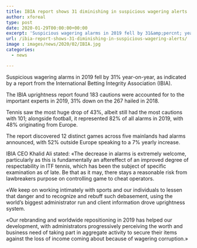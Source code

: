 ```yaml
---
title: IBIA report shows 31 diminishing in suspicious wagering alerts
author: xforeal 
type: post
date: 2020-01-29T00:00:00+00:00
excerpt: 'Suspicious wagering alarms in 2019 fell by 31&amp;percnt; year-on-year, as indicated by a report from the International Betting Integrity Association (IBIA) '
url: /ibia-report-shows-31-diminishing-in-suspicious-wagering-alerts/
image : images/news/2020/02/IBIA.jpg
categories:
  - news

---
```

Suspicious wagering alarms in 2019 fell by 31&percnt; year-on-year, as indicated by a report from the International Betting Integrity Association (IBIA).

The IBIA uprightness report found 183 cautions were accounted for to the important experts in 2019, 31&percnt; down on the 267 hailed in 2018.

Tennis saw the most huge drop of 43&percnt;, albeit still had the most cautions with 101; alongside football, it represented 82&percnt; of all alarms in 2019, with 48&percnt; originating from Europe.

The report discovered 12 distinct games across five mainlands had alarms announced, with 52&percnt; outside Europe speaking to a 7&percnt; yearly increase.

IBIA CEO Khalid Ali stated: &#171;The decrease in alarms is extremely welcome, particularly as this is fundamentally an aftereffect of an improved degree of respectability in ITF tennis, which has been the subject of specific examination as of late. Be that as it may, there stays a reasonable risk from lawbreakers purpose on controlling game to cheat operators.

&#171;We keep on working intimately with sports and our individuals to lessen that danger and to recognize and rebuff such debasement, using the world&rsquo;s biggest administrator run and client information drove uprightness system.

&#171;Our rebranding and worldwide repositioning in 2019 has helped our development, with administrators progressively perceiving the worth and business need of taking part in aggregate activity to secure their items against the loss of income coming about because of wagering corruption.&#187;